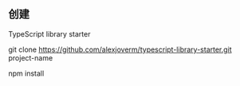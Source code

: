 ## 创建
TypeScript library starter

git clone https://github.com/alexjoverm/typescript-library-starter.git project-name

npm install